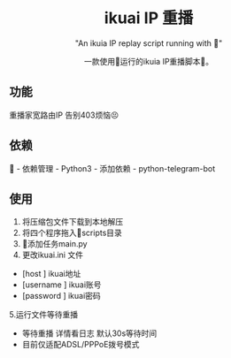 <div align="center">

<h1 align="center">ikuai IP 重播</h1>

"An ikuia IP replay script running with 🐉"

一款使用🐉运行的ikuia IP重播脚本👋。
</div>

## 功能

重播家宽路由IP 告别403烦恼😣

## 依赖
🐉 - 依赖管理 - Python3 - 添加依赖 - python-telegram-bot

## 使用

1. 将压缩包文件下载到本地解压
2. 将四个程序拖入🐉scripts目录
3. 🐉添加任务main.py
4. 更改ikuai.ini 文件
  
- [host ] ikuai地址
- [username ] ikuai账号
- [password ] ikuai密码

5.运行文件等待重播

- 等待重播 详情看日志 默认30s等待时间
- 目前仅适配ADSL/PPPoE拨号模式
